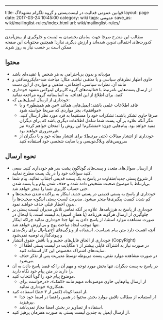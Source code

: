 ----------
title: قوانین عمومی فعالیت در لیست‌پستی و گروه تلگرام مشهدلاگ
layout: page
date: 2017-03-24 10:45:00
category: wiki
tags: عمومی
save_as: wiki/mailinglist-rules/index.html
url: wiki/mailinglist-rules/

----------
مطالب این مندرج صرفا جهت سامان بخشیدن به لیست و جلوگیری از پیش‌آمدن کدورت‌های احتمالی تدوین شده‌اند و ارزش دیگری ندارد!
همچنین محتویات این صفحه ممکن است بر حسب نیاز به روز شوند

## محتوا

* مؤدبانه و بدون بی‌احترامی به هر شخص یا عقیده‌ای باشد
* حاوی اظهار نظرهای سیاسی و یا مذهبی نباشد.
  مثال: مباحث ضد-مایکروسافتی و مانند آن. نظرات سیاسی، اجتماعی، مذهبی و مواردی از این دست
* از ارسال پست‌هایی نامرتبط با فعالیت‌های گروه کاربران لینوکس مشهد خودداری کنید.
  برای اطلاع از این اهداف، به اساسنامه گروه مراجعه نمائید
* خودداری از ارسال ایمیل‌هایی که:
    * فاقد اطلاعات علمی باشند: ایمیل‌هایی همانند «من هم همینطور» و یا «موافقم»، بجز مواردی که صریحا خواسته شود
    * صرفا حاوی تشکر باشند: تشکرات خود را مستقیما به فرد مورد نظر ارسال کنید. مگر آنکه علاوه بر آن، پست شما شامل اطلاعات دیگری باشد که برای دیگران مفید خواهد بود. پیام‌هایی چون: «متشکرم! این روش را امتحان خواهم کرد» نیز غیرضروری خواهند بود.
    * خودداری از انتشار مقالات (حتی مرتبط): 
    برای انتشار مقاله خود و یا دیگران از سرویس‌های وبلاگ‌نویسی و یا سایت‌ شخصی خود استفاده کنید

## نحوه ارسال

* از ارسال سوال‌های متعدد و پست‌های گوناگون پشت سر هم خودداری کنید. سعی کنید سوالات خود را در یک پست مطرح نمایید.
* از شروع پستی جدید/متفاوت در پاسخ به یک پست قدیمی اجتناب نمائید.
  پیام شما بی‌ارتباط با موضوع صحبت تشخیص داده شده و حذف شدن پیام و یا بسته شدن حتی حساب کاربری شما را منجر خواهد شد.
* خودداری از پاسخ به پستی قدیمی در پستی جدید. اینکار به پراکنده شدن صحبت‌ها و کم شدن کیفیت پیگیری‌ها منجر میشود. مدیریت لیست پستی اینگونه صحبت‌ها را بدون اخطار قبلی حذف خواهند نمود.
* خودداری از پاسخ به هرزنامه‌ها.
   علاوه بر آنکه تمامی تلاش مدیران لیست پستی بر جلوگیری از ارسال هرگونه هرزنامه (یا همان اسپم) به لیست است، با اینحال در صورت مشاهده موارد استثنا، از پاسخ دادن به آنها جدا خودداری نمائید چراکه اینکار تنها موجب ایجاد مباحث پوچ و بی‌ارزش خواهد شد.
* آنچه اهمیت دارد متن پیام شماست. استفاده از ویژگی‌های اچ‌تی‌ام‌ال برای رنگ‌بندی و پیوند‌گذاری توصیه نمی‌شود
* خودداری از الحاق فایل‌های حجیم و یا ناقض حقوق انتشار (CopyRight)
    * در صورت نیاز به اشتراک فایلی بیشتر از ۱ مگابایت در لیست پستی لطفا از سایت‌های اشتراک مخصوص این کار استفاده کنید.
    * در صورت مشاهده موارد نقض، پست مربوطه توسط مدیریت پس از تذکر حذف می‌شود.
* در پاسخ به پست دیگران، تنها بخش مورد توجه و مهم آن را که قصد پاسخ دادن به آن را دارید در متن پیام خود نگاه دارید.
* موضوع پیام خود را گویا انتخاب کنید.
    * از ارسال پیام‌هایی حاوی موضوعات مبهم مانند «کمک»، «درخواست برای همکاری» خودداری نمائید.
* از امضا کوتاه (کمتر از ۳ خط) استفاده کنید.
    * از استفاده از مطالب ناقض موارد بخش محتوا در همین راهنما در امضا خود جدا بپرهیزید.
    * استفاده از تصاویر در بخش امضا مجاز نمی‌باشد.
* از ارسال ایمیل به چندین لیست پستی به صورت همزمان پرهیز کنید.
